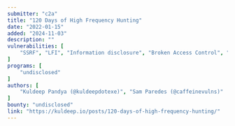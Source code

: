 ```yaml
---
submitter: "c2a"
title: "120 Days of High Frequency Hunting"
date: "2022-01-15"
added: "2024-11-03"
description: ""
vulnerabilities: [
    "SSRF", "LFI", "Information disclosure", "Broken Access Control", "Authentication bypass", "XSS", "SQL injection"
]
programs: [
    "undisclosed"
]
authors: [
    "Kuldeep Pandya (@kuldeepdotexe)", "Sam Paredes (@caffeinevulns)"
]
bounty: "undisclosed"
link: "https://kuldeep.io/posts/120-days-of-high-frequency-hunting/"
---
```




